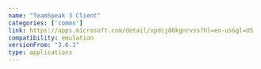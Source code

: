 ```yaml
---
name: "TeamSpeak 3 Client"
categories: ['comms']
link: https://apps.microsoft.com/detail/xpdcj80kgnrvss?hl=en-us&gl=US
compatibility: emulation
versionFrom: "3.6.1"
type: applications
---
```


